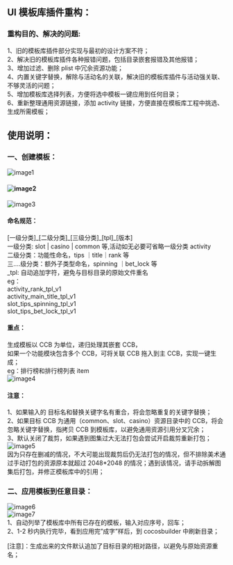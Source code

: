 ## UI 模板库插件重构：

### 重构目的、解决的问题:

1、旧的模板库插件部分实现与最初的设计方案不符；  
2、解决旧的模板库插件各种报错问题，包括目录嵌套报错及其他报错；  
3、增加过滤、删除 plist 中冗余资源功能；  
4、内置关键字替换，解除与活动名的关联，解决旧的模板库插件与活动强关联、不够灵活的问题；  
5、增加模板库选择列表，方便将选中模板一键应用到任何目录；  
6、重新整理通用资源链接，添加 activity 链接，方便直接在模板库工程中挑选、生成所需模板；

## 使用说明：

### 一、创建模板：

![image1](http://localhost:5173/WTC-Docs/assets/1758727509756_1198455c.png)

#### ![image2](http://localhost:5173/WTC-Docs/assets/1758727509758_e0522cc8.png)

![image3](http://localhost:5173/WTC-Docs/assets/1758727509759_f826d1f0.png)

#### 命名规范：

\[一级分类\]\_\[二级分类\]\_\[三级分类\]\_\[tpl\]\_\[版本\]  
一级分类:  slot | casino | common 等,活动如无必要可省略一级分类 activity  
二级分类：功能性命名，tips ｜title｜rank 等  
三....级分类：额外子类型命名，spinning ｜bet\_lock 等  
\_tpl: 自动追加字符，避免与目标目录的原始文件重名  
eg：  
activity\_rank\_tpl\_v1  
activity\_main\_title\_tpl\_v1  
slot\_tips\_spinning\_tpl\_v1  
slot\_tips\_bet\_lock\_tpl\_v1

#### 重点：

生成模板以 CCB 为单位，递归处理其嵌套 CCB，  
如果一个功能模块包含多个 CCB，可将关联 CCB 拖入到主 CCB，实现一键生成；  
eg：排行榜和排行榜列表 item  
![image4](http://localhost:5173/WTC-Docs/assets/1758727509762_78374253.png)

#### 注意：

1、如果输入的 目标名和替换关键字名有重合，将会忽略重复的关键字替换；  
2、如果目标 CCB 为通用（common、slot、casino）资源目录中的 CCB，将会忽略关键字替换，指拷贝 CCB 到模板库，以避免通用资源引用分叉冗余；  
3、默认关闭了裁剪，如果遇到图集过大无法打包会尝试开启裁剪重新打包；  
![image5](http://localhost:5173/WTC-Docs/assets/1758727509763_9dde99db.png)  
因为只存在删减的情况，不大可能出现裁剪后仍无法打包的情况，但不排除美术通过手动打包的资源原本就超过 2048\*2048 的情况；遇到该情况，请手动拆解图集后打包，并修正模板库中的引用；

### 二、应用模板到任意目录：

![image6](http://localhost:5173/WTC-Docs/assets/1758727509765_bb8e23a7.png)  
![image7](http://localhost:5173/WTC-Docs/assets/1758727509766_1b423887.png)  
1、自动列举了模板库中所有已存在的模板，输入对应序号，回车；  
2、1-2 秒内执行完毕，看到应用完”成字”样后，到 cocosbuilder 中刷新目录；

\[注意\]：生成出来的文件默认追加了目标目录的相对路径，以避免与原始资源重名；













